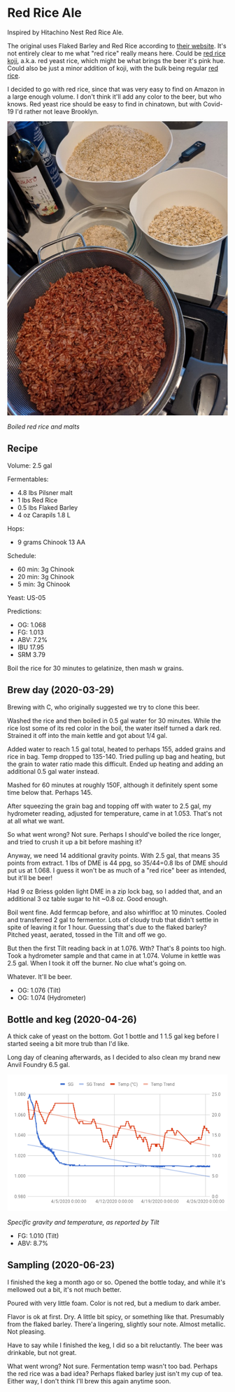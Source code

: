 
# Red Rice Ale

Inspired by Hitachino Nest Red Rice Ale.

The original uses Flaked Barley and Red Rice according to [their
website](https://hitachino.cc/en/beer/). It's not entirely clear to me
what "red rice" really means here. Could be [red rice
koji](https://en.wikipedia.org/wiki/Red_yeast_rice), a.k.a. red yeast
rice, which might be what brings the beer it's pink hue. Could also be
just a minor addition of koji, with the bulk being regular [red
rice](https://en.wikipedia.org/wiki/Red_rice).

I decided to go with red rice, since that was very easy to find on
Amazon in a large enough volume. I don't think it'll add any color to
the beer, but who knows. Red yeast rice should be easy to find in
chinatown, but with Covid-19 I'd rather not leave Brooklyn.

![Fermentables](fermentables_2020-03-29.jpg)

*Boiled red rice and malts*

## Recipe

Volume: 2.5 gal

Fermentables:
 - 4.8 lbs Pilsner malt
 - 1 lbs Red Rice
 - 0.5 lbs Flaked Barley
 - 4 oz Carapils 1.8 L

Hops:
 - 9 grams Chinook 13 AA

Schedule:
 - 60 min: 3g Chinook
 - 20 min: 3g Chinook
 - 5 min: 3g Chinook

Yeast: US-05

Predictions:
 - OG: 1.068
 - FG: 1.013
 - ABV: 7.2%
 - IBU 17.95
 - SRM 3.79

Boil the rice for 30 minutes to gelatinize, then mash w grains.

## Brew day (2020-03-29)

Brewing with C, who originally suggested we try to clone this beer.

Washed the rice and then boiled in 0.5 gal water for 30 minutes. While
the rice lost some of its red color in the boil, the water itself
turned a dark red. Strained it off into the main kettle and got about
1/4 gal.

Added water to reach 1.5 gal total, heated to perhaps 155, added
grains and rice in bag. Temp dropped to 135-140. Tried pulling up bag
and heating, but the grain to water ratio made this difficult. Ended
up heating and adding an additional 0.5 gal water instead.

Mashed for 60 minutes at roughly 150F, although it definitely spent
some time below that. Perhaps 145.

After squeezing the grain bag and topping off with water to 2.5 gal,
my hydrometer reading, adjusted for temperature, came in at
1.053. That's not at all what we want.

So what went wrong? Not sure. Perhaps I should've boiled the rice
longer, and tried to crush it up a bit before mashing it?

Anyway, we need 14 additional gravity points. With 2.5 gal, that means
35 points from extract. 1 lbs of DME is 44 ppg, so 35/44=0.8 lbs of
DME should put us at 1.068. I guess it won't be as much of a "red
rice" beer as intended, but it'll be beer!

Had 9 oz Briess golden light DME in a zip lock bag, so I added that,
and an additional 3 oz table sugar to hit ~0.8 oz. Good enough.

Boil went fine. Add fermcap before, and also whirlfloc at 10
minutes. Cooled and transferred 2 gal to fermentor. Lots of cloudy
trub that didn't settle in spite of leaving it for 1 hour. Guessing
that's due to the flaked barley? Pitched yeast, aerated, tossed in the
Tilt and off we go.

But then the first Tilt reading back in at 1.076. Wth? That's 8 points
too high. Took a hydrometer sample and that came in at 1.074. Volume
in kettle was 2.5 gal. When I took it off the burner. No clue what's
going on.

Whatever. It'll be beer.

 - OG: 1.076 (Tilt)
 - OG: 1.074 (Hydrometer)


## Bottle and keg (2020-04-26)

A thick cake of yeast on the bottom. Got 1 bottle and 1 1.5 gal keg
before I started seeing a bit more trub than I'd like.

Long day of cleaning afterwards, as I decided to also clean my brand
new Anvil Foundry 6.5 gal.

![SG and Temp from Tilt](tilt_2020-03-29.png)

*Specific gravity and temperature, as reported by Tilt*

- FG: 1.010 (Tilt)
- ABV: 8.7%

## Sampling (2020-06-23)

I finished the keg a month ago or so. Opened the bottle today, and
while it's mellowed out a bit, it's not much better.

Poured with very little foam. Color is not red, but a medium to dark
amber.

Flavor is ok at first. Dry. A little bit spicy, or something like
that. Presumably from the flaked barley. There'a lingering, slightly
sour note. Almost metallic. Not pleasing.

Have to say while I finished the keg, I did so a bit reluctantly. The
beer was drinkable, but not great.

What went wrong? Not sure. Fermentation temp wasn't too bad. Perhaps
the red rice was a bad idea? Perhaps flaked barley just isn't my cup
of tea. Either way, I don't think I'll brew this again anytime soon.
